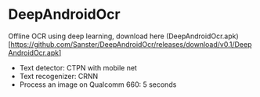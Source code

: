 # DeepAndroidOcr
Offline OCR using deep learning, download here (DeepAndroidOcr.apk)[https://github.com/Sanster/DeepAndroidOcr/releases/download/v0.1/DeepAndroidOcr.apk]

- Text detector: CTPN with mobile net
- Text recogenizer: CRNN
- Process an image on Qualcomm 660: 5 seconds
